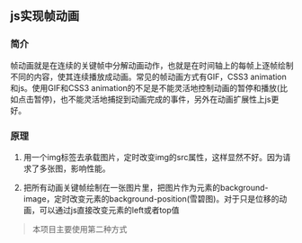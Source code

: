 ## js实现帧动画

### 简介

帧动画就是在连续的关键帧中分解动画动作，也就是在时间轴上的每帧上逐帧绘制不同的内容，使其连续播放成动画。常见的帧动画方式有GIF，CSS3 animation和js。使用GIF和CSS3 animation的不足是不能灵活地控制动画的暂停和播放(比如点击暂停)，也不能灵活地捕捉到动画完成的事件，另外在动画扩展性上js更好。

### 原理


1. 用一个img标签去承载图片，定时改变img的src属性，这样显然不好。因为请求了多张图，影响性能。

2. 把所有动画关键帧绘制在一张图片里，把图片作为元素的background-image，定时改变元素的background-position(雪碧图)。对于只是位移的动画，可以通过js直接改变元素的left或者top值

> 本项目主要使用第二种方式